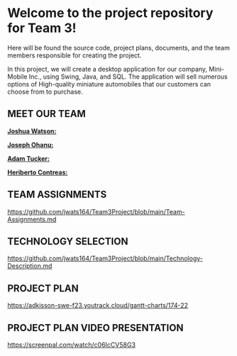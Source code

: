 # Welcome to the project repository for Team 3!

Here will be found the source code, project plans, documents, and the team members responsible for creating the project.

In this project, we will create a desktop application for our company, Mini-Mobile Inc., using Swing, Java, and SQL.
The application will sell numerous options of High-quality miniature automobiles that our customers can choose from to purchase.

## MEET OUR TEAM

[**Joshua Watson:**](https://github.com/jwats164/Team3Project/blob/main/Joshua-Watson-Resume.md)


[**Joseph Ohanu:**](https://github.com/jwats164/Team3Project/blob/main/Joseph-Ohanu-Resume.md)


[**Adam Tucker:**](https://github.com/jwats164/Team3Project/blob/main/Adam-Tucker-Resume.md)


[**Heriberto Contreas:**](https://github.com/jwats164/Team3Project/blob/main/Heriberto-Contreras_Resume.md)



## TEAM ASSIGNMENTS

https://github.com/jwats164/Team3Project/blob/main/Team-Assignments.md


## TECHNOLOGY SELECTION

https://github.com/jwats164/Team3Project/blob/main/Technology-Description.md


## PROJECT PLAN

https://adkisson-swe-f23.youtrack.cloud/gantt-charts/174-22



## PROJECT PLAN VIDEO PRESENTATION

https://screenpal.com/watch/c06IcCV58G3

